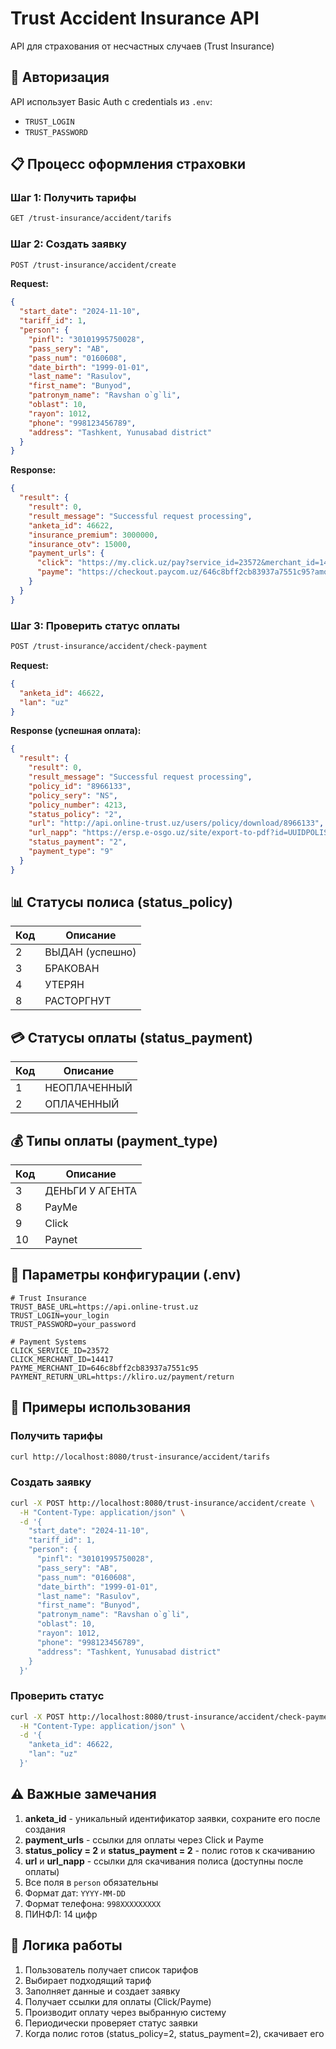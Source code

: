 # Trust Accident Insurance API

API для страхования от несчастных случаев (Trust Insurance)

## 🔐 Авторизация

API использует Basic Auth с credentials из `.env`:
- `TRUST_LOGIN`
- `TRUST_PASSWORD`

## 📋 Процесс оформления страховки

### Шаг 1: Получить тарифы
```bash
GET /trust-insurance/accident/tarifs
```

### Шаг 2: Создать заявку
```bash
POST /trust-insurance/accident/create
```

**Request:**
```json
{
  "start_date": "2024-11-10",
  "tariff_id": 1,
  "person": {
    "pinfl": "30101995750028",
    "pass_sery": "AB",
    "pass_num": "0160608",
    "date_birth": "1999-01-01",
    "last_name": "Rasulov",
    "first_name": "Bunyod",
    "patronym_name": "Ravshan o`g`li",
    "oblast": 10,
    "rayon": 1012,
    "phone": "998123456789",
    "address": "Tashkent, Yunusabad district"
  }
}
```

**Response:**
```json
{
  "result": {
    "result": 0,
    "result_message": "Successful request processing",
    "anketa_id": 46622,
    "insurance_premium": 3000000,
    "insurance_otv": 15000,
    "payment_urls": {
      "click": "https://my.click.uz/pay?service_id=23572&merchant_id=14417&amount=3000000&transaction_param=46622&return_url=https://kliro.uz/payment/return",
      "payme": "https://checkout.paycom.uz/646c8bff2cb83937a7551c95?amount=3000000&account[order_id]=46622"
    }
  }
}
```

### Шаг 3: Проверить статус оплаты
```bash
POST /trust-insurance/accident/check-payment
```

**Request:**
```json
{
  "anketa_id": 46622,
  "lan": "uz"
}
```

**Response (успешная оплата):**
```json
{
  "result": {
    "result": 0,
    "result_message": "Successful request processing",
    "policy_id": "8966133",
    "policy_sery": "NS",
    "policy_number": 4213,
    "status_policy": "2",
    "url": "http://api.online-trust.uz/users/policy/download/8966133",
    "url_napp": "https://ersp.e-osgo.uz/site/export-to-pdf?id=UUIDPOLISA",
    "status_payment": "2",
    "payment_type": "9"
  }
}
```

## 📊 Статусы полиса (status_policy)

| Код | Описание |
|-----|----------|
| 2   | ВЫДАН (успешно) |
| 3   | БРАКОВАН |
| 4   | УТЕРЯН |
| 8   | РАСТОРГНУТ |

## 💳 Статусы оплаты (status_payment)

| Код | Описание |
|-----|----------|
| 1   | НЕОПЛАЧЕННЫЙ |
| 2   | ОПЛАЧЕННЫЙ |

## 💰 Типы оплаты (payment_type)

| Код | Описание |
|-----|----------|
| 3   | ДЕНЬГИ У АГЕНТА |
| 8   | PayMe |
| 9   | Click |
| 10  | Paynet |

## 🔧 Параметры конфигурации (.env)

```env
# Trust Insurance
TRUST_BASE_URL=https://api.online-trust.uz
TRUST_LOGIN=your_login
TRUST_PASSWORD=your_password

# Payment Systems
CLICK_SERVICE_ID=23572
CLICK_MERCHANT_ID=14417
PAYME_MERCHANT_ID=646c8bff2cb83937a7551c95
PAYMENT_RETURN_URL=https://kliro.uz/payment/return
```

## 📱 Примеры использования

### Получить тарифы
```bash
curl http://localhost:8080/trust-insurance/accident/tarifs
```

### Создать заявку
```bash
curl -X POST http://localhost:8080/trust-insurance/accident/create \
  -H "Content-Type: application/json" \
  -d '{
    "start_date": "2024-11-10",
    "tariff_id": 1,
    "person": {
      "pinfl": "30101995750028",
      "pass_sery": "AB",
      "pass_num": "0160608",
      "date_birth": "1999-01-01",
      "last_name": "Rasulov",
      "first_name": "Bunyod",
      "patronym_name": "Ravshan o`g`li",
      "oblast": 10,
      "rayon": 1012,
      "phone": "998123456789",
      "address": "Tashkent, Yunusabad district"
    }
  }'
```

### Проверить статус
```bash
curl -X POST http://localhost:8080/trust-insurance/accident/check-payment \
  -H "Content-Type: application/json" \
  -d '{
    "anketa_id": 46622,
    "lan": "uz"
  }'
```

## ⚠️ Важные замечания

1. **anketa_id** - уникальный идентификатор заявки, сохраните его после создания
2. **payment_urls** - ссылки для оплаты через Click и Payme
3. **status_policy = 2** и **status_payment = 2** - полис готов к скачиванию
4. **url** и **url_napp** - ссылки для скачивания полиса (доступны после оплаты)
5. Все поля в `person` обязательны
6. Формат дат: `YYYY-MM-DD`
7. Формат телефона: `998XXXXXXXXX`
8. ПИНФЛ: 14 цифр

## 🎯 Логика работы

1. Пользователь получает список тарифов
2. Выбирает подходящий тариф
3. Заполняет данные и создает заявку
4. Получает ссылки для оплаты (Click/Payme)
5. Производит оплату через выбранную систему
6. Периодически проверяет статус заявки
7. Когда полис готов (status_policy=2, status_payment=2), скачивает его


